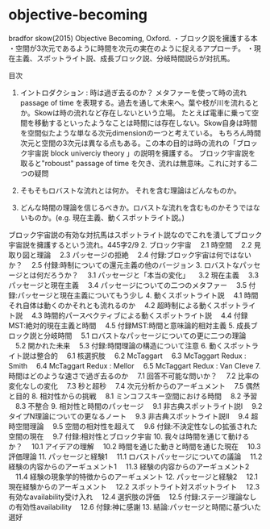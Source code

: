 # objective-becoming
bradfor skow(2015) Objective Becoming, Oxford.
・ブロック説を擁護する本
・空間が3次元であるように時間を次元の実在のように捉えるアプローチ。
・現在主義、スポットライト説、成長ブロック説、分岐時間説らが対抗馬。

目次
1. イントロダクション : 時は過ぎ去るのか？
メタファーを使って時の流れ passage of time を表現する。過去を通して未来へ。葉や枝が川を流れるとか。Skowは時の流れなど存在しないという立場。
たとえば電車に乗って空間を移動するといったようなことは時間には存在しない。Skow自身は時間を空間似たような単なる次元dimensionの一つと考えている。
もちろん時間次元と空間の3次元は異なる点もある。この本の目的は時の流れの「ブロック宇宙説 block univerciy theory 」の説明を擁護する。
ブロック宇宙説を取ると"roboust" passage of time を欠き、流れは無意味。これに対する二つの疑問

1. そもそもロバストな流れとは何か。 それを含む理論はどんなものか。
2. どんな時間の理論を信じるべきか。ロバストな流れを含むものかそうではないものか。(e.g. 現在主義、動くスポットライト説。)

ブロック宇宙説の有効な対抗馬はスポットライト説なのでこれを潰してブロック宇宙説を擁護するという流れ。445字2/9
2. ブロック宇宙
　2.1 時空間
　2.2 見取り図と理論
　2.3 パッセージの拒絶
　2.4 付録:ブロック宇宙は何ではないか？
　2.5 付録:時制についての還元主義の他のバージョン
3. ロバストなパッセージとは何だろうか？
　3.1 パッセージと「本当の変化」
　3.2 現在主義
　3.3 パッセージと現在主義
　3.4 パッセージについての二つのメタファー
　3.5 付録:パッセージと現在主義についてもう少し
4. 動くスポットライト説
　4.1 時間それ自体は動くのかそれとも流れるのか
　4.2 超時制による動くスポットライト説
　4.3 時間的パースペクティブによる動くスポットライト説
　4.4 付録MST:絶対的現在主義と時間
　4.5 付録MST:時間と意味論的相対主義
5. 成長ブロック説と分岐時間
　5.1 ロバストなパッセージについての更に二つの理論
　5.2 開かれた未来
　5.3 付録:時間理論の構造について注意
6. 動くスポットライト説は整合的
　6.1 核選択肢
　6.2 McTaggart
　6.3 McTaggart Redux : Smith
　6.4 McTaggart Redux : Mellor
　6.5 McTaggart Redux : Van Cleve
7. 時間はどのような速さで過ぎ去るのか
　7.1 回答不可能な問いか？
　7.2 比率の変化なしの変化
　7.3 秒と超秒
　7.4 次元分析からのアーギュメント
　7.5 偶然と目的
8. 相対性からの挑戦
　8.1 ミンコフスキー空間における時間
　8.2 予習
　8.3 不整合
9. 相対性と時間のパッセージ
　9.1 非古典スポットライト説I
　9.2 タイプN理論についての更なるノート
　9.3 非古典スポットライト説II 
　9.4 超時空間理論
　9.5 空間の相対性を超えて
　9.6 付録:不決定性なしの拡張された空間の現在
　9.7 付録:相対性とブロック宇宙
10. 我々は時間を通じて動けるか？
　10.1 アイデアの理解
　10.2 時間を通じた動きと時間を通じた現在
　10.3 評価理論
11. パッセージと経験1
　11.1 ロバストパッセージについての議論
　11.2 経験の内容からのアーギュメント1
　11.3 経験の内容からのアーギュメント2
　11.4 経験の現象学的特徴からのアーギュメント
12. パッセージと経験2 
　12.1 現在経験からのアーギュメント
　12.2 スポットライト対スポットライト
　12.3 有効なavailability受け入れ
　12.4 選択肢の評価
　12.5 付録:ステージ理論なしの有効性availability
　12.6 付録:神に感謝
13. 結論:パッセージと時間に基づいた選好

